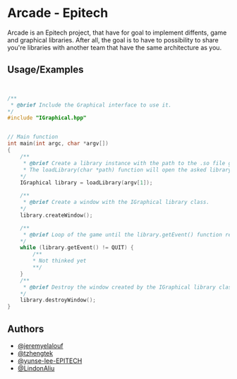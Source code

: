 # Arcade - Epitech

Arcade is an Epitech project, that have for goal to implement diffents, game and graphical libraries.
After all, the goal is to have to possibility to share you're libraries with another team that have the same architecture as you.

## Usage/Examples

```cpp


/**
 * @brief Include the Graphical interface to use it.
*/
#include "IGraphical.hpp"


// Main function
int main(int argc, char *argv[])
{
    /**
     * @brief Create a library instance with the path to the .so file gived by the user.
     * The loadLibrary(char *path) function will open the asked library and will return a IGraphical class.
    */
    IGraphical library = loadLibrary(argv[1]);

    /**
     * @brief Create a window with the IGraphical library class.
    */
    library.createWindow();

    /**
     * @brief Loop of the game until the library.getEvent() function return the "quit" event.
    */
    while (library.getEvent() != QUIT) {
        /**
        * Not thinked yet
        **/
    }
    /**
     * @brief Destroy the window created by the IGraphical library class.
    */
    library.destroyWindow();
}
```

## Authors

-   [@jeremyelalouf](https://www.github.com/jeremyelalouf)
-   [@tzhengtek](https://www.github.com/tzhengtek)
-   [@yunse-lee-EPITECH](https://www.github.com/yunse-lee-EPITECH)
-   [@LindonAliu](https://www.github.com/LindonAliu)
